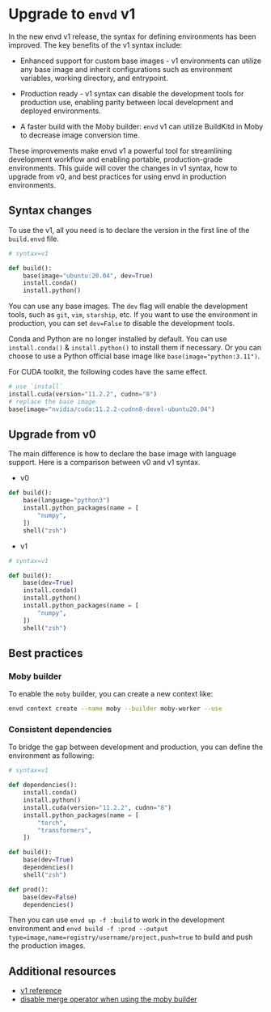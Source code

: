 # Upgrade to `envd` v1

In the new envd v1 release, the syntax for defining environments has been improved. The key benefits of the v1 syntax include:

- Enhanced support for custom base images - v1 environments can utilize any base image and inherit configurations such as environment variables, working directory, and entrypoint.

- Production ready - v1 syntax can disable the development tools for production use, enabling parity between local development and deployed environments.

- A faster build with the Moby builder: `envd` v1 can utilize BuildKitd in Moby to decrease image conversion time.

These improvements make envd v1 a powerful tool for streamlining development workflow and enabling portable, production-grade environments. This guide will cover the changes in v1 syntax, how to upgrade from v0, and best practices for using envd in production environments.

## Syntax changes

To use the v1, all you need is to declare the version in the first line of the `build.envd` file.

```python
# syntax=v1

def build():
    base(image="ubuntu:20.04", dev=True)
    install.conda()
    install.python()
```

You can use any base images. The `dev` flag will enable the development tools, such as `git`, `vim`, `starship`, etc. If you want to use the environment in production, you can set `dev=False` to disable the development tools.

Conda and Python are no longer installed by default. You can use `install.conda()` & `install.python()` to install them if necessary. Or you can choose to use a Python official base image like `base(image="python:3.11")`.

For CUDA toolkit, the following codes have the same effect.

```python
# use `install`
install.cuda(version="11.2.2", cudnn="8")
# replace the base image
base(image="nvidia/cuda:11.2.2-cudnn8-devel-ubuntu20.04")
```

## Upgrade from v0

The main difference is how to declare the base image with language support. Here is a comparison between v0 and v1 syntax.

- v0
```python
def build():
    base(language="python3")
    install.python_packages(name = [
        "numpy",
    ])
    shell("zsh")
```

- v1
```python
# syntax=v1

def build():
    base(dev=True)
    install.conda()
    install.python()
    install.python_packages(name = [
        "numpy",
    ])
    shell("zsh")
```

## Best practices

### Moby builder

To enable the `moby` builder, you can create a new context like:

```bash
envd context create --name moby --builder moby-worker --use
```

### Consistent dependencies

To bridge the gap between development and production, you can define the environment as following:

```python
# syntax=v1

def dependencies():
    install.conda()
    install.python()
    install.cuda(version="11.2.2", cudnn="8")
    install.python_packages(name = [
        "torch",
        "transformers",
    ])

def build():
    base(dev=True)
    dependencies()
    shell("zsh")

def prod():
    base(dev=False)
    dependencies()
```

Then you can use `envd up -f :build` to work in the development environment and `envd build -f :prod --output type=image,name=registry/username/project,push=true` to build and push the production images.

## Additional resources

- [v1 reference](../api/starlark/v1/global)
- [disable merge operator when using the moby builder](https://github.com/tensorchord/envd/issues/1693)
